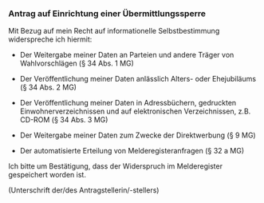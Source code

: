 ### Antrag auf Einrichtung einer Übermittlungssperre

Mit Bezug auf mein Recht auf informationelle Selbstbestimmung widerspreche ich hiermit:

+ Der Weitergabe meiner Daten an Parteien und andere Träger von Wahlvorschlägen (§ 34 Abs. 1 MG)

+ Der Veröffentlichung meiner Daten anlässlich Alters- oder Ehejubiläums (§ 34 Abs. 2 MG)

+ Der Veröffentlichung meiner Daten in Adressbüchern, gedruckten Einwohnerverzeichnissen und auf elektronischen Verzeichnissen, z.B. CD-ROM (§ 34 Abs. 3 MG)

+ Der Weitergabe meiner Daten zum Zwecke der Direktwerbung (§ 9 MG)

+ Der automatisierte Erteilung von Melderegisteranfragen (§ 32 a MG)

Ich bitte um Bestätigung, dass der Widerspruch im Melderegister gespeichert worden ist.

(Unterschrift der/des Antragstellerin/-stellers)
